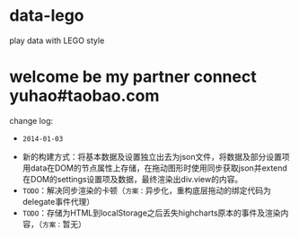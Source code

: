 data-lego
=========

play data with LEGO style

welcome be my partner
connect yuhao#taobao.com
======================================
change log:
+ `2014-01-03`
* 新的构建方式：将基本数据及设置独立出去为json文件，将数据及部分设置项用data在DOM的节点属性上存储，在拖动图形时使用同步获取json并extend在DOM的settings设置项及数据，最终渲染出div.view的内容。
* `TODO`：解决同步渲染的卡顿（`方案：`异步化，重构底层拖动的绑定代码为delegate事件代理）
* `TODO`：存储为HTML到localStorage之后丢失highcharts原本的事件及渲染内容，（`方案：`暂无）
